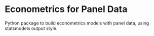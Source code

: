 Econometrics for Panel Data
===============
Python package to build econometrics models with panel data, using statsmodels output style.